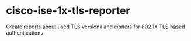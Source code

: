# cisco-ise-1x-tls-reporter
Create reports about used TLS versions and ciphers for 802.1X TLS based authentications
